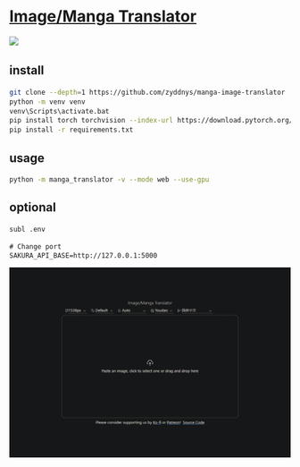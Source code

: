 # [Image/Manga Translator](https://github.com/zyddnys/manga-image-translator)

![](https://img.shields.io/github/license/zyddnys/manga-image-translator)

## install

```sh
git clone --depth=1 https://github.com/zyddnys/manga-image-translator
python -m venv venv
venv\Scripts\activate.bat
pip install torch torchvision --index-url https://download.pytorch.org/whl/cu121
pip install -r requirements.txt
```

## usage

```sh
python -m manga_translator -v --mode web --use-gpu
```

## optional

```sh
subl .env
```

```
# Change port
SAKURA_API_BASE=http://127.0.0.1:5000
```

![manga-image-translator](/_image/optWeb/manga-image-translator.png)
